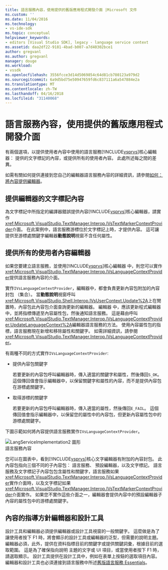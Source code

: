 ```yaml
---
title: 語言服務內容，使用提供的舊版應用程式開發介面 |Microsoft 文件
ms.custom: ''
ms.date: 11/04/2016
ms.technology:
- vs-ide-sdk
ms.topic: conceptual
helpviewer_keywords:
- editors [Visual Studio SDK], legacy - language service context
ms.assetid: daa2df22-9181-4bad-b007-a7d40302bce1
author: gregvanl
ms.author: gregvanl
manager: douge
ms.workload:
- vssdk
ms.openlocfilehash: 3556fcce3d14d5069854c64d81cb780123a979d2
ms.sourcegitcommit: 6a9d5bd75e50947659fd6c837111a6a547884e2a
ms.translationtype: MT
ms.contentlocale: zh-TW
ms.lasthandoff: 04/16/2018
ms.locfileid: "31140068"
---
```

# <a name="providing-a-language-service-context-by-using-the-legacy-api"></a>語言服務內容，使用提供的舊版應用程式開發介面
有兩個選項，以提供使用者內容中使用的語言服務[!INCLUDE[vsprvs](../code-quality/includes/vsprvs_md.md)]核心編輯器： 提供的文字標記的內容，或提供所有的使用者內容。 此處所述每之間的差異。  
  
 如需有關如何提供連接到您自己的編輯器語言服務內容的詳細資訊，請參閱[如何： 將內容提供編輯器](../extensibility/how-to-provide-context-for-editors.md)。  
  
## <a name="provide-text-marker-context-to-the-editor"></a>提供編輯器的文字標記內容  
 為文字標記中所指定的編譯器錯誤提供內容[!INCLUDE[vsprvs](../code-quality/includes/vsprvs_md.md)]核心編輯器，請實作<xref:Microsoft.VisualStudio.TextManager.Interop.IVsTextMarkerContextProvider>介面。 在此案例中，語言服務游標位於文字標記上時，才提供內容。 這可讓提供至游標處關鍵字編輯器**動態說明**視窗不含任何屬性。  
  
## <a name="provide-all-user-context-to-the-editor"></a>提供所有的使用者內容編輯器  
 如果您要建立語言服務，並使用[!INCLUDE[vsprvs](../code-quality/includes/vsprvs_md.md)]核心編輯器 中，則您可以實作<xref:Microsoft.VisualStudio.TextManager.Interop.IVsLanguageContextProvider>提供語言服務內容的介面。  
  
 實作`IVsLanguageContextProvider`，編輯器中，都會負責更新內容包附加的內容封包 （集合）。 當**動態說明**視窗呼叫<xref:Microsoft.VisualStudio.Shell.Interop.IVsUserContext.Update%2A>上在閒置時，內容包此內容包介面查詢更新的編輯器。 編輯器 中，應該更新程式編輯器中，並將指標傳遞至內容屬性包，然後通知語言服務。 這是藉由呼叫<xref:Microsoft.VisualStudio.TextManager.Interop.IVsLanguageContextProvider.UpdateLanguageContext%2A>編輯器語言服務的方法。 使用內容屬性包的指標，語言服務現在新增和移除屬性和關鍵字。 如需詳細資訊，請參閱<xref:Microsoft.VisualStudio.TextManager.Interop.IVsLanguageContextProvider>。  
  
 有兩種不同的方式實作`IVsLanguageContextProvider`:  
  
-   提供內容包關鍵字  
  
     若要更新的內容包呼叫編輯器時，傳入適當的關鍵字和屬性，然後傳回`S_OK`。 這個傳回值會指示編輯器中，以保留關鍵字和屬性的內容，而不是提供內容包在游標處關鍵字。  
  
-   取得游標的關鍵字  
  
     若要更新的內容包呼叫編輯器時，傳入適當的屬性，然後傳回`E_FAIL`。 這個傳回值會指示編輯器中，以保留您的屬性中的內容包，但更新內容屬性包中的游標處關鍵字。  
  
 下圖示範如何將內容提供語言服務實作`IVsLanguageContextProvider`。  
  
 ![LangServiceImplementation2 圖形](../extensibility/media/vslanguageservice2.gif "vsLanguageService2")  
語言服務內容  
  
 您可以在圖表中，看到[!INCLUDE[vsprvs](../code-quality/includes/vsprvs_md.md)]核心文字編輯器有附加的內容封包。 此內容包指向三個不同的子內容包： 語言服務、 預設編輯器，以及文字標記。 語言服務及文字標記子內容包包含屬性和關鍵字，語言服務如果<xref:Microsoft.VisualStudio.TextManager.Interop.IVsLanguageContextProvider>實作介面時，以及文字標記如果<xref:Microsoft.VisualStudio.TextManager.Interop.IVsTextMarkerContextProvider>介面實作。 如果您不實作這些介面之一，編輯器會提供內容中的預設編輯器子內容的屬性包中的游標處關鍵字。  
  
## <a name="context-guidelines-for-editors-and-designers"></a>內容的指導方針編輯器和設計工具  
 設計工具和編輯器必須提供編輯器或設計工具視窗的一般關鍵字。 這麼做是為了讓使用者按下 F1 時，將會顯示的設計工具或編輯器的泛型，但需要的說明主題。 編輯器必須，此外，提供在資料指標目前的關鍵字或提供關鍵詞彙，根據目前的選取範圍。 這是為了確保指向說明 主題的文字或 UI 項目，或當使用者按下 F1 時，請選取顯示。 設計工具提供在設計工具中，例如在表單上按鈕的選取項目內容。 編輯器和設計工具也必須連接到語言服務中所述[舊版語言服務 Essentials](../extensibility/internals/legacy-language-service-essentials.md)。